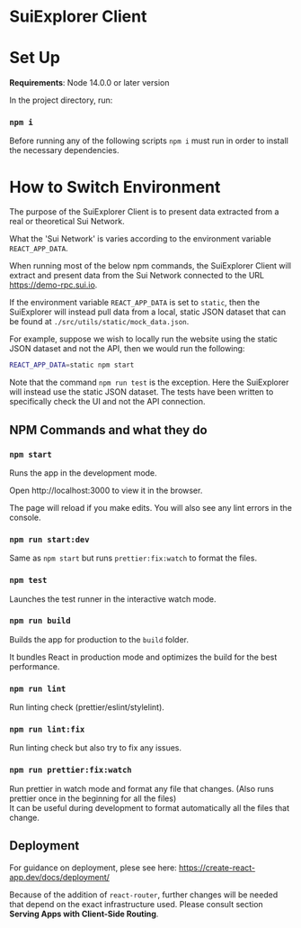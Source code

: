 # SuiExplorer Client

# Set Up

**Requirements**: Node 14.0.0 or later version

In the project directory, run:

### `npm i`

Before running any of the following scripts `npm i` must run in order to install the necessary dependencies.

# How to Switch Environment

The purpose of the SuiExplorer Client is to present data extracted from a real or theoretical Sui Network.

What the 'Sui Network' is varies according to the environment variable `REACT_APP_DATA`.

When running most of the below npm commands, the SuiExplorer Client will extract and present data from the Sui Network connected to the URL https://demo-rpc.sui.io.

If the environment variable `REACT_APP_DATA` is set to `static`, then the SuiExplorer will instead pull data from a local, static JSON dataset that can be found at `./src/utils/static/mock_data.json`.

For example, suppose we wish to locally run the website using the static JSON dataset and not the API, then we would run the following:

```bash
REACT_APP_DATA=static npm start
```

Note that the command `npm run test` is the exception. Here the SuiExplorer will instead use the static JSON dataset. The tests have been written to specifically check the UI and not the API connection.

## NPM Commands and what they do

### `npm start`

Runs the app in the development mode.

Open http://localhost:3000 to view it in the browser.

The page will reload if you make edits. You will also see any lint errors in the console.

### `npm run start:dev`

Same as `npm start` but runs `prettier:fix:watch` to format the files.

### `npm test`

Launches the test runner in the interactive watch mode.

### `npm run build`

Builds the app for production to the `build` folder.

It bundles React in production mode and optimizes the build for the best performance.

### `npm run lint`

Run linting check (prettier/eslint/stylelint).

### `npm run lint:fix`

Run linting check but also try to fix any issues.

### `npm run prettier:fix:watch`

Run prettier in watch mode and format any file that changes. (Also runs prettier once in the beginning for all the files)\
It can be useful during development to format automatically all the files that change.

## Deployment

For guidance on deployment, plese see here: https://create-react-app.dev/docs/deployment/

Because of the addition of `react-router`, further changes will be needed that depend on the exact infrastructure used. Please consult section **Serving Apps with Client-Side Routing**.
